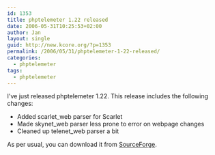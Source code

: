 ```yaml
---
id: 1353
title: phptelemeter 1.22 released
date: 2006-05-31T10:25:53+02:00
author: Jan
layout: single
guid: http://new.kcore.org/?p=1353
permalink: /2006/05/31/phptelemeter-1-22-released/
categories:
  - phptelemeter
tags:
  - phptelemeter
---
```

I've just released phptelemeter 1.22. This release includes the following changes:

  * Added scarlet_web parser for Scarlet
  * Made skynet_web parser less prone to error on webpage changes
  * Cleaned up telenet_web parser a bit

As per usual, you can download it from [SourceForge](http://sourceforge.net/projects/phptelemeter).